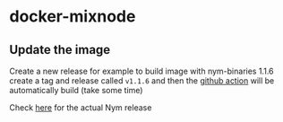# docker-mixnode

## Update the image

Create a new release for example to build image with nym-binaries 1.1.6 create a tag and release called `v1.1.6` and then the [github action](.github/workflows/docker-image.yml) will be automatically build (take some time)

Check [here](https://github.com/nymtech/nym/releases) for the actual Nym release
